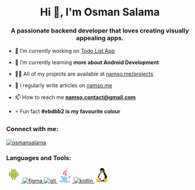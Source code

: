 <h1 align="center">Hi 👋, I'm Osman Salama</h1>
<h3 align="center">A passionate backend developer that loves creating visually appealing apps.</h3>

- 🔭 I’m currently working on [Todo List App](https://github.com/OsmanSalama/TodoListApp/)

- 🌱 I’m currently learning **more about Android Development**

- 👨‍💻 All of my projects are available at [namso.me/projects](namso.me/projects)

- 📝 I regularly write articles on [namso.me](namso.me)

- 📫 How to reach me **namso.contact@gmail.com**

- ⚡ Fun fact **#ebdbb2 is my favourite colour**

<h3 align="left">Connect with me:</h3>
<p align="left">
<a href="https://dev.to/osmansalama" target="blank"><img align="center" src="https://raw.githubusercontent.com/rahuldkjain/github-profile-readme-generator/master/src/images/icons/Social/devto.svg" alt="osmansalama" height="30" width="40" /></a>
</p>

<h3 align="left">Languages and Tools:</h3>
<p align="left"> <a href="https://developer.android.com" target="_blank" rel="noreferrer"> <img src="https://raw.githubusercontent.com/devicons/devicon/master/icons/android/android-original-wordmark.svg" alt="android" width="40" height="40"/> </a> <a href="https://www.figma.com/" target="_blank" rel="noreferrer"> <img src="https://www.vectorlogo.zone/logos/figma/figma-icon.svg" alt="figma" width="40" height="40"/> </a> <a href="https://git-scm.com/" target="_blank" rel="noreferrer"> <img src="https://www.vectorlogo.zone/logos/git-scm/git-scm-icon.svg" alt="git" width="40" height="40"/> </a> <a href="https://www.java.com" target="_blank" rel="noreferrer"> <img src="https://raw.githubusercontent.com/devicons/devicon/master/icons/java/java-original.svg" alt="java" width="40" height="40"/> </a> <a href="https://kotlinlang.org" target="_blank" rel="noreferrer"> <img src="https://www.vectorlogo.zone/logos/kotlinlang/kotlinlang-icon.svg" alt="kotlin" width="40" height="40"/> </a> <a href="https://www.linux.org/" target="_blank" rel="noreferrer"> <img src="https://raw.githubusercontent.com/devicons/devicon/master/icons/linux/linux-original.svg" alt="linux" width="40" height="40"/> </a> </p>
